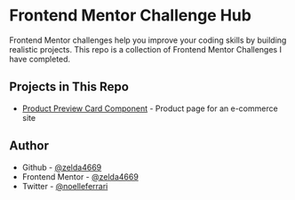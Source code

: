 # Frontend Mentor Challenge Hub

Frontend Mentor challenges help you improve your coding skills by building realistic projects. This repo is a collection of Frontend Mentor Challenges I have completed.

## Projects in This Repo

- [Product Preview Card Component](https://zelda4669.github.io/front-end-mentor/product-preview-card-component-main/index.html) - Product page for an e-commerce site


## Author

- Github - [@zelda4669](https://github.com/zelda4669)
- Frontend Mentor - [@zelda4669](https://www.frontendmentor.io/profile/zelda4669)
- Twitter - [@noelleferrari](https://twitter.com/noelleferrari)